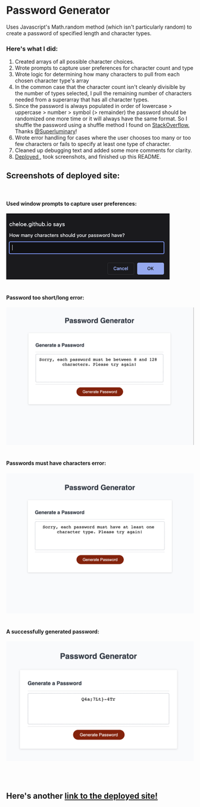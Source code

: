 # Password Generator

Uses Javascript's Math.random method (which isn't particularly random) to create a password of specified length and character types. 

### Here's what I did: 

1. Created arrays of all possible character choices. 
2. Wrote prompts to capture user preferences for character count and type
3. Wrote logic for determining how many characters to pull from each chosen character type's array
4. In the common case that the character count isn't cleanly divisible by the number of types selected, I pull the remaining number of characters needed from a superarray that has all character types.
5. Since the password is always populated in order of lowercase > uppercase > number > symbol (> remainder) the password should be randomized one more time or it will always have the same format. So I shuffle the password using a shuffle method I found on <a href='https://stackoverflow.com/a/46545530.'> StackOverflow.</a> Thanks <a href="https://stackoverflow.com/users/687677/superluminary">@Superluminary</a>!
6. Wrote error handling for cases where the user chooses too many or too few characters or fails to specify at least one type of character. 
7. Cleaned up debugging text and added some more comments for clarity.
8. <a href= "https://cheloe.github.io/Password-Generator/">Deployed </a>, took screenshots, and finished up this README.

## Screenshots of deployed site:  
<br>

#### Used window prompts to capture user preferences:
<img src="./Screenshots/Window-Prompts.png">  
<br><br>


#### Password too short/long error:
<img src="./Screenshots/Length-Error.png">
<br><br>

#### Passwords must have characters error:
<img src="./Screenshots/No-Type-Error.png">
<br><br>

#### A successfully generated password:
<img src="./Screenshots/Success.png">

<br><br>

## Here's another <a href= "https://cheloe.github.io/Password-Generator/"> link to the deployed site!</a>



